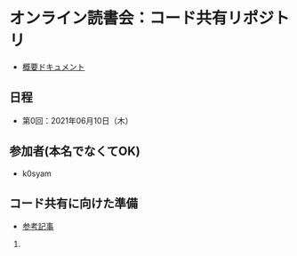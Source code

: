 # オンライン読書会：コード共有リポジトリ
* [概要ドキュメント](https://docs.google.com/document/d/1hlXXWIoy5Y2Q9JTPGeqrcnkIcxbX7RaAMttEyTKCySw/edit?usp=sharing)

## 日程
* 第0回：2021年06月10日（木）

## 参加者(本名でなくてOK)
* k0syam

## コード共有に向けた準備
* [参考記事](https://qiita.com/aipacommander/items/d61d21988a36a4d0e58b)
1. 
